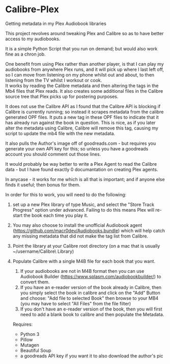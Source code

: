 # Calibre-Plex
Getting metadata in my Plex Audiobook libraries

This project revolves around tweaking Plex and Calibre so as to have better access to my audiobooks.

It is a simple Python Script that you run on demand; but would also work fine as a chron job.

One benefit from using Plex rather than another player, is that I can play my audiobooks from anywhere Plex runs, and it will pick up where I last left off, so I can move from listening on my phone whilst out and about, to then listening from the TV whilst I workout or cook.  
It works by reading the Calibre metadata and then altering the tags in the Mb4 files that Plex reads.  It also creates some additional files in the Calibre source tree that Plex picks up for postering purposes.

It does not use the Calibre API as I found that the Calibre API is blocking if Calibre is currently running; so instead it scrapes metadata from the calibre generated OPF files.
It puts a new tag in these OPF files to indicate that it has already run against the book in question.  This is nice, as if you later alter the metadata using Calibre, Calibre will remove this tag, causing my script to update the mb4 file with the new metadata.

It also pulls the Author's image off of goodreads.com - but requires you generate your own API key for this; so unless you have a goodreads account you should comment out those lines.

It would probably be way better to write a Plex Agent to read the Calibre data - but I have found exactly 0 documantation on creating Plex agents.  

In anycase - it works for me which is all that is important; and if anyone else finds it useful; then bonus for them.

In order for this to work, you will need to do the following:
1. set up a new Plex library of type Music, and select the "Store Track Progress" option under advanced.  Failing to do this means Plex will re-start the book each time you play it.
1. You may also choose to install the unofficial Audiobook agent (https://github.com/macr0dev/Audiobooks.bundle) which will help catch any missing metadata that did not make the tag list from Calibre.
1. Point the library at your Calibre root directory (on a mac that is usually ~/username/Calibre\ Library)
1. Populate Calibre with a single M4B file for each book that you want.
    1. If your audiobooks are not in M4B format then you can use Audiobook Builder (https://www.splasm.com/audiobookbuilder/) to convert them.
    1. If you have an e-reader version of the book already in Calibre, then you simply select the book in calibre and click on the "Add" Button and choose: "Add file to selected Book" then browse to your MB4 (you may have to select "All Files" from the file filter)
    1. If you don't have an e-reader version of the book, then you will first need to add a blank book to calibre and then populate the Metadata.
    
    Requires:
    * Python 3
    * Pillow
    * Mutagen
    * Beautiful Soup
    * a goodreads API key if you want it to also download the author's pic
